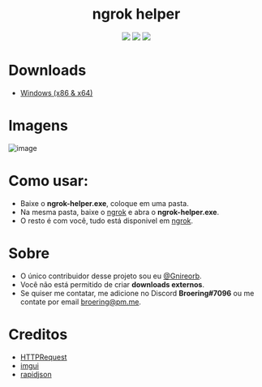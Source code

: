 <h1 align="center">ngrok helper</h1>
<div align="center">
    <a href="https://github.com/Gnireorb/ngrok-helper/actions?query=workflow=build"><img src="https://img.shields.io/github/workflow/status/gnireorb/ngrok-helper/build" /></a>
    <a href="https://github.com/gnireorb/ngrok-helper/releases/"><img src="https://img.shields.io/github/downloads/gnireorb/ngrok-helper/latest/total" /></a>
    <a href="https://github.com/gnireorb/ngrok-helper/blob/main/LICENSE"><img src="https://img.shields.io/github/license/gnireorb/ngrok-helper" /></a>
</div>

# Downloads
- [Windows (x86 & x64)](https://github.com/gnireorb/ngrok-helper/releases/download/v1.0/ngrok-helper.exe)

# Imagens
![image](https://user-images.githubusercontent.com/62901166/93002797-db40e800-f50f-11ea-91b8-49272037a72d.png)

# Como usar:
- Baixe o **ngrok-helper.exe**, coloque em uma pasta.
- Na mesma pasta, baixe o [ngrok](https://ngrok.com/) e abra o **ngrok-helper.exe**.
- O resto é com você, tudo está disponivel em [ngrok](https://ngrok.com/).

# Sobre
- O único contribuidor desse projeto sou eu [@Gnireorb](https://github.com/gnireorb).
- Você não está permitido de criar **downloads externos**.
- Se quiser me contatar, me adicione no Discord **Broering#7096** ou me contate por email <broering@pm.me>.

# Creditos
- [HTTPRequest](https://github.com/elnormous/HTTPRequest)
- [imgui](https://github.com/ocornut/imgui)
- [rapidjson](https://github.com/Tencent/rapidjson)
